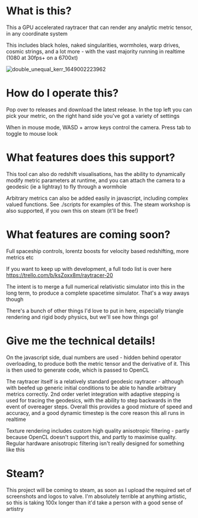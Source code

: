 # What is this?

This a GPU accelerated raytracer that can render any analytic metric tensor, in any coordinate system

This includes black holes, naked singularities, wormholes, warp drives, cosmic strings, and a lot more - with the vast majority running in realtime (1080 at 30fps+ on a 6700xt)

![double_unequal_kerr_1649002223962](https://user-images.githubusercontent.com/755197/172191859-bdb8c052-2fbb-4817-81fa-5890a2b8a284.png)

# How do I operate this?

Pop over to releases and download the latest release. In the top left you can pick your metric, on the right hand side you've got a variety of settings

When in mouse mode, WASD + arrow keys control the camera. Press tab to toggle to mouse look

# What features does this support?

This tool can also do redshift visualisations, has the ability to dynamically modify metric parameters at runtime, and you can attach the camera to a geodesic (ie a lightray) to fly through a wormhole

Arbitrary metrics can also be added easily in javascript, including complex valued functions. See ./scripts for examples of this. The steam workshop is also supported, if you own this on steam (it'll be free!)

# What features are coming soon?

Full spaceship controls, lorentz boosts for velocity based redshifting, more metrics etc

If you want to keep up with development, a full todo list is over here https://trello.com/b/ksZoxx8m/raytracer-20

The intent is to merge a full numerical relativistic simulator into this in the long term, to produce a complete spacetime simulator. That's a way aways though

There's a bunch of other things I'd love to put in here, especially triangle rendering and rigid body physics, but we'll see how things go!

# Give me the technical details!

On the javascript side, dual numbers are used - hidden behind operator overloading, to produce both the metric tensor and the derivative of it. This is then used to generate code, which is passed to OpenCL

The raytracer itself is a relatively standard geodesic raytracer - although with beefed up generic initial conditions to be able to handle arbitrary metrics correctly. 2nd order verlet integration with adaptive stepping is used for tracing the geodesics, with the ability to step backwards in the event of overeager steps. Overall this provides a good mixture of speed and accuracy, and a good dynamic timestep is the core reason this all runs in realtime

Texture rendering includes custom high quality anisotropic filtering - partly because OpenCL doesn't support this, and partly to maximise quality. Regular hardware anisotropic filtering isn't really designed for something like this

# Steam?

This project will be coming to steam, as soon as I upload the required set of screenshots and logos to valve. I'm absolutely terrible at anything artistic, so this is taking 100x longer than it'd take a person with a good sense of artistry
